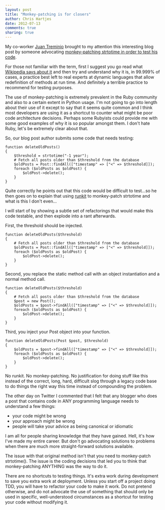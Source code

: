 ```yaml
---
layout: post
title: "Monkey-patching is for closers" 
author: Chris Hartjes
date: 2012-07-13
comments: true 
sharing: true 
---
```


My co-worker [Juan Treminio](http://jtreminio.com) brought to my attention this interesting
blog post by someone advocating [monkey-patching strtotime in order to test his code](http://antecedent.github.com/a-time-and-place-for-monkey-patching.html).

For those not familiar with the term, first I suggest you go read what [Wikipedia says about it](https://en.wikipedia.org/wiki/Monkey_patch)
and then try and understand why it is, in 99.999% of cases, a practice best left to 
real experts at dynamic languages that allow redefinition of methods at run time.
And definitely a terrible practice to recommend for testing purposes.

The use of monkey-patching is extremely prevalent in the Ruby community and
also to a certain extent in Python usage. I'm not going to go into length
about their use of it except to say that it seems quite common and I think
most developers are using it as a shortcut to counter what might be poor
code architecture decisions. Perhaps some Rubyists could provide me with
some good examples of why it is so popular amongst them. I don't hate
Ruby, let's be extremely clear about that.

So, our blog post author submits some code that needs testing:

~~~
function deleteOldPosts()
{
    $threshold = strtotime("-1 year");
    # Fetch all posts older than $threshold from the database
    $oldPosts = Post::findAll(["timestamp" => ["<" => $threshold]]);
    foreach ($oldPosts as $oldPost) {
        $oldPost->delete();
    }
}
~~~

Quite correctly he points out that this code would be difficult to test...so he
then goes on to explain that using [runkit](http://php.net/manual/en/book.runkit.php) to
monkey-patch strtotime and what is this I don't even...

I will start of by showing a subtle set of refactorings that would make this 
code testable, and then explode into a rant afterwards.

First, the threshold should be injected.

~~~
function deleteOldPosts($threshold)
{
    # Fetch all posts older than $threshold from the database
    $oldPosts = Post::findAll(["timestamp" => ["<" => $threshold]]);
    foreach ($oldPosts as $oldPost) {
        $oldPost->delete();
    }
}
~~~

Second, you replace the static method call with an object instantiation
and a normal method call.

~~~
function deleteOldPosts($threshold)
{
    # Fetch all posts older than $threshold from the database
    $post = new Post();
    $oldPosts = $post->findAll(["timestamp" => ["<" => $threshold]]);
    foreach ($oldPosts as $oldPost) {
        $oldPost->delete();
    }
}
~~~

Third, you inject your Post object into your function.

~~~
function deleteOldPosts(Post $post, $threshold)
{
    $oldPosts = $post->findAll(["timestamp" => ["<" => $threshold]]);
    foreach ($oldPosts as $oldPost) {
        $oldPost->delete();
    }
}
~~~

No runkit. No monkey-patching. No justification for doing stuff like this
instead of the correct, long, hard, difficult slog through a legacy code base
to do things the right way this time instead of compounding the problem.

The other day on Twitter I commented that I felt that any blogger who does
a post that contains code in ANY programming language needs to understand
a few things:

* your code might be wrong
* your approach might be wrong
* people will take your advice as being canonical or idiomatic

I am all for people sharing knowledge that they have gained. Hell, it's 
how I've made my entire career. But don't go advocating solutions to
problems when there are much more straight-forward solutions available.

The issue with that original method isn't that you need to monkey-patch
strtotime(). The issue is the coding decisions that led you to think that
monkey-patching ANYTHING was the way to do it.

There are no shortcuts to testing things. It's extra work during development 
to save you extra work at deployment. Unless you start off a project doing
TDD, you will have to refactor your code to make it work. Do not pretend
otherwise, and do not advocate the use of something that should only be
used in specific, well-understood circumstances as a shortcut for testing
your code without modifying it.

